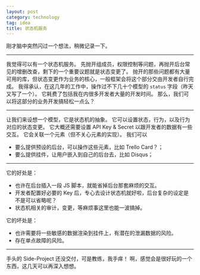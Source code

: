 ```yaml
---
layout: post
category: technology
tag: idea
title: 状态机服务
---
```


刚才脑中突然闪过一个想法，稍微记录一下。

---

我觉得可以有一个状态机服务。
先抛开组成员，权限控制等问题，再抛开后台常见的增删改查，剩下的一个重要议题就是状态变更了。
抛开的那些问题都有大量可用的库，但状态变更作为业务的核心，一般框架会将这个部分交由开发者自行完成。
我得承认，在这几年的工作中，操作过不下几十个模型的 `status` 字段（昨天又写了一个）。
它耗费了包括我在内很多开发者大量的开发时间。
那么，我们可以将这部分的业务开发搞轻松一点么？

---

让我们来设想一个模型，它是状态机的抽象。
它可以设置状态，行为，以及行为对应的状态变更。
它大概还需要设置 API Key & Secret 以跟开发者的数据有一些交互。
它会关联一个元素（但不关心元素的实现）。
我们可以

- 要么提供预设的后台，可以操作这些元素，比如 Trello Card？；
- 要么提供挂件，让用户嵌入到自己的后台去，比如 Disqus；

---

它的好处是：

- 也许在后台插入一段 JS 脚本，就能省掉后台那套麻烦的交互。
- 开发者配置好必要的 Key 后，专心去设计状态机就好啦，后台复杂的设定是不是可以省略呢？
- 状态机相关的审计，变更，等麻烦事这里也能一波搞掉。

它的坏处是：

- 也许需要将一些敏感的数据渲染到挂件上，有潜在的泄漏数据的风险。
- 存在单点故障的风险。

---

手头的 Side-Project 还没交付，可是教练，我手痒！
啊，感觉会是很好玩的一个东西，这几天可以再深入想想。
